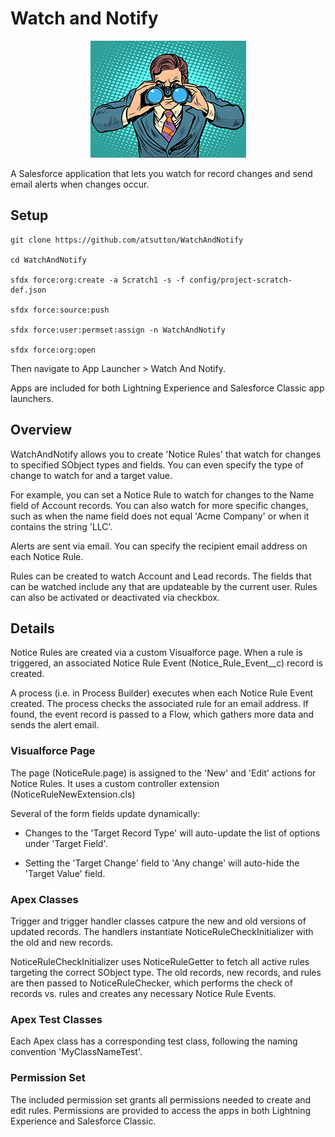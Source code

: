 # Watch and Notify
<p align="center"><img src="https://github.com/atsutton/WatchAndNotify/blob/master/watchandnotify-249x187.jpg" alt="Watch and Notify Salesforce Application"></p>
                                                                                                          
A Salesforce application that lets you watch for record changes and send email alerts when changes occur. 

## Setup

```````````````````````````````````
git clone https://github.com/atsutton/WatchAndNotify

cd WatchAndNotify

sfdx force:org:create -a Scratch1 -s -f config/project-scratch-def.json

sfdx force:source:push

sfdx force:user:permset:assign -n WatchAndNotify

sfdx force:org:open

```````````````````````````````````

Then navigate to App Launcher > Watch And Notify. 

Apps are included for both Lightning Experience and Salesforce Classic app launchers. 


## Overview

WatchAndNotify allows you to create 'Notice Rules' that watch for changes to specified SObject types and fields. You can even specify the type of change to watch for and a target value. 

For example, you can set a Notice Rule to watch for changes to the Name field of Account records. You can also watch for more specific changes, such as when the name field does not equal 'Acme Company' or when it contains the string 'LLC'.

Alerts are sent via email. You can specify the recipient email address on each Notice Rule.

Rules can be created to watch Account and Lead records. The fields that can be watched include any that are updateable by the current user. Rules can also be activated or deactivated via checkbox. 

## Details

Notice Rules are created via a custom Visualforce page. When a rule is triggered, an associated Notice Rule Event (Notice_Rule_Event__c) record is created.

A process (i.e. in Process Builder) executes when each Notice Rule Event created. The process checks the associated rule for an email address. If found, the event record is passed to a Flow, which gathers more data and sends the alert email. 

### Visualforce Page

The page (NoticeRule.page) is assigned to the 'New' and 'Edit' actions for Notice Rules. It uses a custom controller extension (NoticeRuleNewExtension.cls)

Several of the form fields update dynamically: 

- Changes to the 'Target Record Type' will auto-update the list of options under 'Target Field'. 

- Setting the 'Target Change' field to 'Any change' will auto-hide the 'Target Value' field.

### Apex Classes

Trigger and trigger handler classes catpure the new and old versions of updated records. The handlers instantiate NoticeRuleCheckInitializer with the old and new records. 

NoticeRuleCheckInitializer uses NoticeRuleGetter to fetch all active rules targeting the correct SObject type. The old records, new records, and rules are then passed to NoticeRuleChecker, which performs the check of records vs. rules and creates any necessary Notice Rule Events. 

### Apex Test Classes

Each Apex class has a corresponding test class, following the naming convention 'MyClassNameTest'. 

### Permission Set

The included permission set grants all permissions needed to create and edit rules. Permissions are provided to access the apps in both Lightning Experience and Salesforce Classic. 
